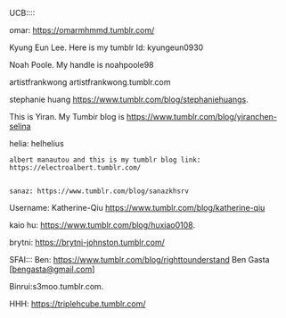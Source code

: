 UCB::::

omar:
https://omarmhmmd.tumblr.com/



Kyung Eun Lee.
Here is my tumblr Id:
kyungeun0930


Noah Poole.  My handle is noahpoole98


artistfrankwong
artistfrankwong.tumblr.com


stephanie huang
https://www.tumblr.com/blog/stephaniehuangs.


  This is Yiran. My Tumbir blog is https://www.tumblr.com/blog/yiranchen-selina
  
   helia:  helhelius
   
    albert manautou and this is my tumblr blog link: https://electroalbert.tumblr.com/
    
    
    sanaz: https://www.tumblr.com/blog/sanazkhsrv

Username: Katherine-Qiu   https://www.tumblr.com/blog/katherine-qiu

kaio hu: https://www.tumblr.com/blog/huxiao0108.
   
brytni: https://brytni-johnston.tumblr.com/
   
   
   
SFAI:::
Ben:   https://www.tumblr.com/blog/righttounderstand 
Ben Gasta [bengasta@gmail.com]


Binrui:s3moo.tumblr.com.

HHH: https://triplehcube.tumblr.com/
